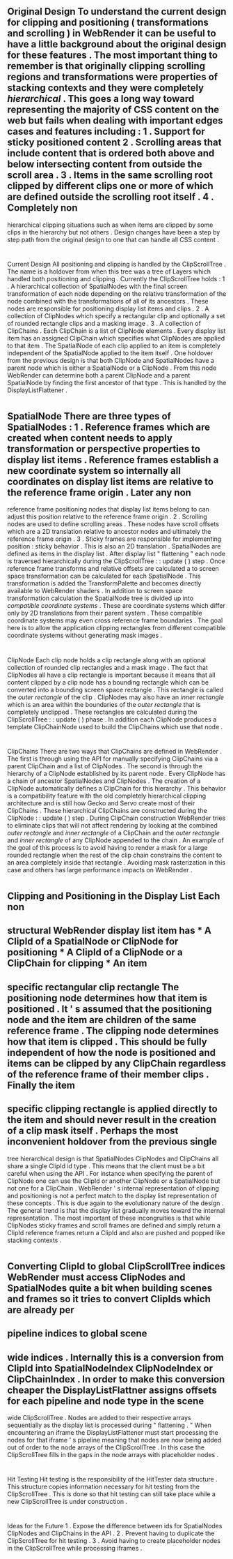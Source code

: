 #
Original
Design
To
understand
the
current
design
for
clipping
and
positioning
(
transformations
and
scrolling
)
in
WebRender
it
can
be
useful
to
have
a
little
background
about
the
original
design
for
these
features
.
The
most
important
thing
to
remember
is
that
originally
clipping
scrolling
regions
and
transformations
were
properties
of
stacking
contexts
and
they
were
completely
_hierarchical_
.
This
goes
a
long
way
toward
representing
the
majority
of
CSS
content
on
the
web
but
fails
when
dealing
with
important
edges
cases
and
features
including
:
1
.
Support
for
sticky
positioned
content
2
.
Scrolling
areas
that
include
content
that
is
ordered
both
above
and
below
intersecting
content
from
outside
the
scroll
area
.
3
.
Items
in
the
same
scrolling
root
clipped
by
different
clips
one
or
more
of
which
are
defined
outside
the
scrolling
root
itself
.
4
.
Completely
non
-
hierarchical
clipping
situations
such
as
when
items
are
clipped
by
some
clips
in
the
hierarchy
but
not
others
.
Design
changes
have
been
a
step
by
step
path
from
the
original
design
to
one
that
can
handle
all
CSS
content
.
#
Current
Design
All
positioning
and
clipping
is
handled
by
the
ClipScrollTree
.
The
name
is
a
holdover
from
when
this
tree
was
a
tree
of
Layers
which
handled
both
positioning
and
clipping
.
Currently
the
ClipScrollTree
holds
:
1
.
A
hierarchical
collection
of
SpatialNodes
with
the
final
screen
transformation
of
each
node
depending
on
the
relative
transformation
of
the
node
combined
with
the
transformations
of
all
of
its
ancestors
.
These
nodes
are
responsible
for
positioning
display
list
items
and
clips
.
2
.
A
collection
of
ClipNodes
which
specify
a
rectangular
clip
and
optionally
a
set
of
rounded
rectangle
clips
and
a
masking
image
.
3
.
A
collection
of
ClipChains
.
Each
ClipChain
is
a
list
of
ClipNode
elements
.
Every
display
list
item
has
an
assigned
ClipChain
which
specifies
what
ClipNodes
are
applied
to
that
item
.
The
SpatialNode
of
each
clip
applied
to
an
item
is
completely
independent
of
the
SpatialNode
applied
to
the
item
itself
.
One
holdover
from
the
previous
design
is
that
both
ClipNode
and
SpatialNodes
have
a
parent
node
which
is
either
a
SpatialNode
or
a
ClipNode
.
From
this
node
WebRender
can
determine
both
a
parent
ClipNode
and
a
parent
SpatialNode
by
finding
the
first
ancestor
of
that
type
.
This
is
handled
by
the
DisplayListFlattener
.
#
#
SpatialNode
There
are
three
types
of
SpatialNodes
:
1
.
Reference
frames
which
are
created
when
content
needs
to
apply
transformation
or
perspective
properties
to
display
list
items
.
Reference
frames
establish
a
new
coordinate
system
so
internally
all
coordinates
on
display
list
items
are
relative
to
the
reference
frame
origin
.
Later
any
non
-
reference
frame
positioning
nodes
that
display
list
items
belong
to
can
adjust
this
position
relative
to
the
reference
frame
origin
.
2
.
Scrolling
nodes
are
used
to
define
scrolling
areas
.
These
nodes
have
scroll
offsets
which
are
a
2D
translation
relative
to
ancestor
nodes
and
ultimately
the
reference
frame
origin
.
3
.
Sticky
frames
are
responsible
for
implementing
position
:
sticky
behavior
.
This
is
also
an
2D
translation
.
SpatialNodes
are
defined
as
items
in
the
display
list
.
After
display
list
"
flattening
"
each
node
is
traversed
hierarchically
during
the
ClipScrollTree
:
:
update
(
)
step
.
Once
reference
frame
transforms
and
relative
offsets
are
calculated
a
to
screen
space
transformation
can
be
calculated
for
each
SpatialNode
.
This
transformation
is
added
the
TransformPalette
and
becomes
directly
available
to
WebRender
shaders
.
In
addition
to
screen
space
transformation
calculation
the
SpatialNode
tree
is
divided
up
into
_compatible
coordinate
systems_
.
These
are
coordinate
systems
which
differ
only
by
2D
translations
from
their
parent
system
.
These
compatible
coordinate
systems
may
even
cross
reference
frame
boundaries
.
The
goal
here
is
to
allow
the
application
clipping
rectangles
from
different
compatible
coordinate
systems
without
generating
mask
images
.
#
#
ClipNode
Each
clip
node
holds
a
clip
rectangle
along
with
an
optional
collection
of
rounded
clip
rectangles
and
a
mask
image
.
The
fact
that
ClipNodes
all
have
a
clip
rectangle
is
important
because
it
means
that
all
content
clipped
by
a
clip
node
has
a
bounding
rectangle
which
can
be
converted
into
a
bounding
screen
space
rectangle
.
This
rectangle
is
called
the
_outer
rectangle_
of
the
clip
.
ClipNodes
may
also
have
an
_inner
rectangle_
which
is
an
area
within
the
boundaries
of
the
_outer
rectangle_
that
is
completely
unclipped
.
These
rectangles
are
calculated
during
the
ClipScrollTree
:
:
update
(
)
phase
.
In
addition
each
ClipNode
produces
a
template
ClipChainNode
used
to
build
the
ClipChains
which
use
that
node
.
#
#
ClipChains
There
are
two
ways
that
ClipChains
are
defined
in
WebRender
.
The
first
is
through
using
the
API
for
manually
specifying
ClipChains
via
a
parent
ClipChain
and
a
list
of
ClipNodes
.
The
second
is
through
the
hierarchy
of
a
ClipNode
established
by
its
parent
node
.
Every
ClipNode
has
a
chain
of
ancestor
SpatialNodes
and
ClipNodes
.
The
creation
of
a
ClipNode
automatically
defines
a
ClipChain
for
this
hierarchy
.
This
behavior
is
a
compatibility
feature
with
the
old
completely
hierarchical
clipping
architecture
and
is
still
how
Gecko
and
Servo
create
most
of
their
ClipChains
.
These
hierarchical
ClipChains
are
constructed
during
the
ClipNode
:
:
update
(
)
step
.
During
ClipChain
construction
WebRender
tries
to
eliminate
clips
that
will
not
affect
rendering
by
looking
at
the
combined
_outer
rectangle_
and
_inner
rectangle_
of
a
ClipChain
and
the
_outer
rectangle_
and
_inner
rectangle_
of
any
ClipNode
appended
to
the
chain
.
An
example
of
the
goal
of
this
process
is
to
avoid
having
to
render
a
mask
for
a
large
rounded
rectangle
when
the
rest
of
the
clip
chain
constrains
the
content
to
an
area
completely
inside
that
rectangle
.
Avoiding
mask
rasterization
in
this
case
and
others
has
large
performance
impacts
on
WebRender
.
#
Clipping
and
Positioning
in
the
Display
List
Each
non
-
structural
WebRender
display
list
item
has
*
A
ClipId
of
a
SpatialNode
or
ClipNode
for
positioning
*
A
ClipId
of
a
ClipNode
or
a
ClipChain
for
clipping
*
An
item
-
specific
rectangular
clip
rectangle
The
positioning
node
determines
how
that
item
is
positioned
.
It
'
s
assumed
that
the
positioning
node
and
the
item
are
children
of
the
same
reference
frame
.
The
clipping
node
determines
how
that
item
is
clipped
.
This
should
be
fully
independent
of
how
the
node
is
positioned
and
items
can
be
clipped
by
any
ClipChain
regardless
of
the
reference
frame
of
their
member
clips
.
Finally
the
item
-
specific
clipping
rectangle
is
applied
directly
to
the
item
and
should
never
result
in
the
creation
of
a
clip
mask
itself
.
Perhaps
the
most
inconvenient
holdover
from
the
previous
single
-
tree
hierarchical
design
is
that
SpatialNodes
ClipNodes
and
ClipChains
all
share
a
single
ClipId
id
type
.
This
means
that
the
client
must
be
a
bit
careful
when
using
the
API
.
For
instance
when
specifying
the
parent
of
ClipNode
one
can
use
the
ClipId
or
another
ClipNode
or
a
SpatialNode
but
not
one
for
a
ClipChain
.
WebRender
'
s
internal
representation
of
clipping
and
positioning
is
not
a
perfect
match
to
the
display
list
representation
of
these
concepts
.
This
is
due
again
to
the
evolutionary
nature
of
the
design
.
The
general
trend
is
that
the
display
list
gradually
moves
toward
the
internal
representation
.
The
most
important
of
these
incongruities
is
that
while
ClipNodes
sticky
frames
and
scroll
frames
are
defined
and
simply
return
a
ClipId
reference
frames
return
a
ClipId
and
also
are
pushed
and
popped
like
stacking
contexts
.
#
#
Converting
ClipId
to
global
ClipScrollTree
indices
WebRender
must
access
ClipNodes
and
SpatialNodes
quite
a
bit
when
building
scenes
and
frames
so
it
tries
to
convert
ClipIds
which
are
already
per
-
pipeline
indices
to
global
scene
-
wide
indices
.
Internally
this
is
a
conversion
from
ClipId
into
SpatialNodeIndex
ClipNodeIndex
or
ClipChainIndex
.
In
order
to
make
this
conversion
cheaper
the
DisplayListFlattner
assigns
offsets
for
each
pipeline
and
node
type
in
the
scene
-
wide
ClipScrollTree
.
Nodes
are
added
to
their
respective
arrays
sequentially
as
the
display
list
is
processed
during
"
flattening
.
"
When
encountering
an
iframe
the
DisplayListFlattener
must
start
processing
the
nodes
for
that
iframe
'
s
pipeline
meaning
that
nodes
are
now
being
added
out
of
order
to
the
node
arrays
of
the
ClipScrollTree
.
In
this
case
the
ClipScrollTree
fills
in
the
gaps
in
the
node
arrays
with
placeholder
nodes
.
#
Hit
Testing
Hit
testing
is
the
responsibility
of
the
HitTester
data
structure
.
This
structure
copies
information
necessary
for
hit
testing
from
the
ClipScrollTree
.
This
is
done
so
that
hit
testing
can
still
take
place
while
a
new
ClipScrollTree
is
under
construction
.
#
Ideas
for
the
Future
1
.
Expose
the
difference
between
ids
for
SpatialNodes
ClipNodes
and
ClipChains
in
the
API
.
2
.
Prevent
having
to
duplicate
the
ClipScrollTree
for
hit
testing
.
3
.
Avoid
having
to
create
placeholder
nodes
in
the
ClipScrollTree
while
processing
iframes
.
